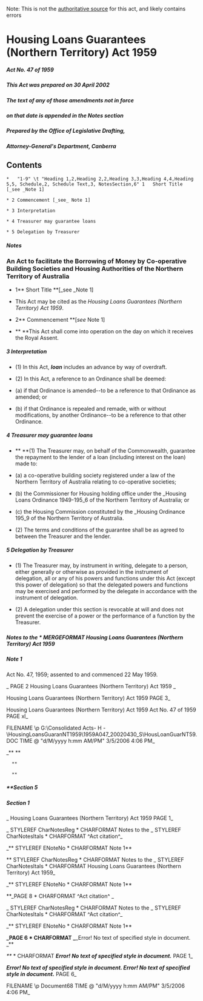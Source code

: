 Note: This is not the [authoritative source](https://www.comlaw.gov.au/Details/C2004C00513) for this act, and likely contains errors

# Housing Loans Guarantees (Northern Territory) Act 1959

##### Act No. 47 of 1959

##### This Act was prepared on 30 April 2002

##### The text of any of those amendments not in force
##### on that date is appended in the Notes section


##### Prepared by the Office of Legislative Drafting,
##### Attorney-General's Department, Canberra


## 
## Contents


    *   "1-9" \t "Heading 1,2,Heading 2,2,Heading 3,3,Heading 4,4,Heading 5,5, Schedule,2, Schedule Text,3, NotesSection,6" 1	Short Title [_see _Note 1]	 

    * 2	Commencement [_see_ Note 1]	 

    * 3	Interpretation	 

    * 4	Treasurer may guarantee loans	 

    * 5	Delegation by Treasurer	 

##### Notes	 

### 
### An Act to facilitate the Borrowing of Money by Co-operative Building Societies and Housing Authorities of the Northern Territory of Australia


  * 1**  Short Title **[_see _Note 1]

  * This Act may be cited as the _Housing Loans Guarantees (Northern Territory) Act 1959_. 

  * 2**  Commencement **[_see_ Note 1]

  * **		**This Act shall come into operation on the day on which it receives the Royal Assent.

##### 3  Interpretation

  * (1) In this Act, **_loan_** includes an advance by way of overdraft. 

  * (2) In this Act, a reference to an Ordinance shall be deemed:

   * (a) if that Ordinance is amended--to be a reference to that Ordinance as amended; or

   * (b) if that Ordinance is repealed and remade, with or without modifications, by another Ordinance--to be a reference to that other Ordinance.

##### 4  Treasurer may guarantee loans

  * **	**(1)	The Treasurer may, on behalf of the Commonwealth, guarantee the repayment to the lender of a loan (including interest on the loan) made to:

   * (a) a co-operative building society registered under a law of the Northern Territory of Australia relating to co-operative societies;

   * (b) the Commissioner for Housing holding office under the _Housing Loans Ordinance 1949-195_6 of the Northern Territory of Australia; or

   * (c) the Housing Commission constituted by the _Housing Ordinance 195_9 of the Northern Territory of Australia.

  * (2) The terms and conditions of the guarantee shall be as agreed to between the Treasurer and the lender. 

##### 5  Delegation by Treasurer

  * (1) The Treasurer may, by instrument in writing, delegate to a person, either generally or otherwise as provided in the instrument of delegation, all or any of his powers and functions under this Act (except this power of delegation) so that the delegated powers and functions may be exercised and performed by the delegate in accordance with the instrument of delegation. 

  * (2) A delegation under this section is revocable at will and does not prevent the exercise of a power or the performance of a function by the Treasurer. 

##### 
##### Notes to the   \* MERGEFORMAT Housing Loans Guarantees (Northern Territory) Act 1959


##### Note 1

Act No. 47, 1959; assented to and commenced 22 May 1959.

_ PAGE 2              Housing Loans Guarantees (Northern Territory) Act 1959       _

  Housing Loans Guarantees (Northern Territory) Act 1959                    PAGE 3_

  Housing Loans Guarantees (Northern Territory) Act 1959         Act No. 47 of 1959        PAGE xl_

 FILENAME \p G:\Consolidated Acts\- H -\HousingLoansGuaranNT1959\1959A047_20020430_S\HousLoanGuarNT59.DOC  TIME \@ "d/M/yyyy h:mm AM/PM" 3/5/2006 4:06 PM_

_**      **

      **

      **

##### **Section   5

      

      

      

##### Section   1

_  Housing Loans Guarantees (Northern Territory) Act 1959                    PAGE 1_

_ STYLEREF  CharNotesReg  \* CHARFORMAT Notes to the  _ STYLEREF  CharNotesItals  \* CHARFORMAT ^Act citation^_

_** STYLEREF  ENoteNo \* CHARFORMAT Note 1**

** STYLEREF  CharNotesReg  \* CHARFORMAT Notes to the  _ STYLEREF  CharNotesItals  \* CHARFORMAT Housing Loans Guarantees (Northern Territory) Act 1959_

_** STYLEREF  ENoteNo \* CHARFORMAT Note 1**

**_PAGE  8              \* CHARFORMAT ^Act citation^       _

_ STYLEREF  CharNotesReg  \* CHARFORMAT Notes to the  _ STYLEREF  CharNotesItals  \* CHARFORMAT ^Act citation^_

_** STYLEREF  ENoteNo \* CHARFORMAT Note 1**

**_PAGE  6              \* CHARFORMAT _**_Error! No text of specified style in document.       _**

_**_  \* CHARFORMAT _**_Error! No text of specified style in document._**_                    PAGE  1_

  _**_Error! No text of specified style in document.         Error! No text of specified style in document._**_        PAGE 6_

 FILENAME \p Document68  TIME \@ "d/M/yyyy h:mm AM/PM" 3/5/2006 4:06 PM_

